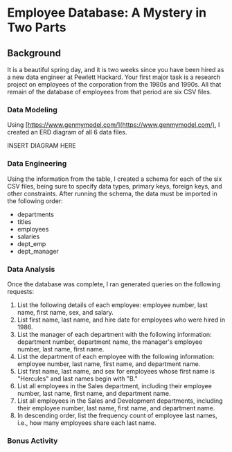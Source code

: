 # Employee Database: A Mystery in Two Parts

## Background

It is a beautiful spring day, and it is two weeks since you have been hired as a new data engineer at Pewlett Hackard. Your first major task is a research project on employees of the corporation from the 1980s and 1990s. All that remain of the database of employees from that period are six CSV files.


### Data Modeling

Using [https://www.genmymodel.com/](https://www.genmymodel.com/), I created an ERD diagram of all 6 data files. 

INSERT DIAGRAM HERE

### Data Engineering

Using the information from the table, I created a schema for each of the six CSV files, being sure to specify data types, primary keys, foreign keys, and other constraints. After running the schema, the data must be imported in the following order:

 - departments
 - titles
 - employees
 - salaries
 - dept_emp
 - dept_manager    

### Data Analysis
Once the database was complete, I ran generated queries on the following requests:

 1. List the following details of each employee: employee number, last name, first name, sex, and salary.
 2. List first name, last name, and hire date for employees who were hired in 1986.
 3. List the manager of each department with the following information: department number, department name, the manager's employee number, last name, first name.
 4. List the department of each employee with the following information: employee number, last name, first name, and department name.
 5. List first name, last name, and sex for employees whose first name is "Hercules" and last names begin with "B."
 6. List all employees in the Sales department, including their employee number, last name, first name, and department name.
 7. List all employees in the Sales and Development departments, including their employee number, last name, first name, and department name.
 8. In descending order, list the frequency count of employee last names, i.e., how many employees share each last name.

### Bonus Activity

